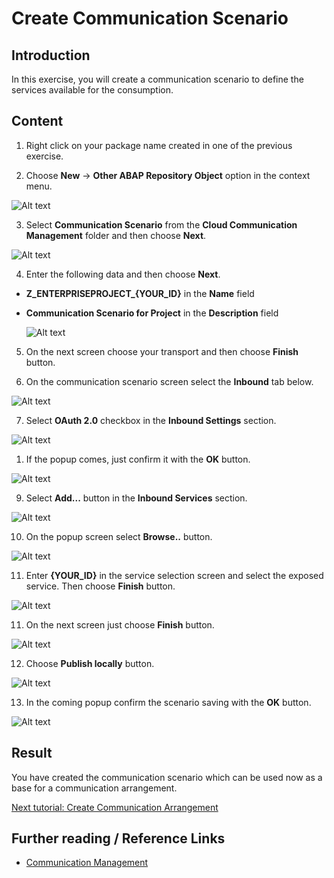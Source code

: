 # Create Communication Scenario

## Introduction 

In this exercise, you will create a communication scenario to define the services available for the consumption.

## Content

1. Right click on your package name created in one of the previous exercise.

2. Choose **New** &rarr; **Other ABAP Repository Object** option in the context menu.

  ![Alt text](img/0120-other-abap-repository-object.png) 

3. Select **Communication Scenario** from the **Cloud Communication Management** folder and then choose **Next**.

  ![Alt text](img/0270-new-communication-scenario.png) 

4. Enter the following data and then choose **Next**. 
- **Z_ENTERPRISEPROJECT_{YOUR_ID}** in the **Name** field
- **Communication Scenario for Project** in the **Description** field

  ![Alt text](img/0280-communication-scenario-details.png)

5. On the next screen choose your transport and then choose **Finish** button.

6. On the communication scenario screen select the **Inbound** tab below.

  ![Alt text](img/0290-scenario-inbound-tab.png) 

7. Select **OAuth 2.0** checkbox in the **Inbound Settings** section.
 
  ![Alt text](img/0295-set-oauth-checkbox.png)

1. If the popup comes, just confirm it with the **OK** button.

  ![Alt text](img/0310-skip-oauth-notification.png) 

9. Select **Add...** button in the **Inbound Services** section.

  ![Alt text](img/0315-add-service.png) 

10. On the popup screen select **Browse..** button.

  ![Alt text](img/0318-browse-services-button.png)

11. Enter **{YOUR_ID}** in the service selection screen and select the exposed service. Then choose **Finish** button.

  ![Alt text](img/0320-select-inbound-service.png) 

11. On the next screen just choose **Finish** button.

  ![Alt text](img/0330-confirm-inbound-service.png)

12. Choose **Publish locally** button.  

  ![Alt text](img/0340-publish-scenario.png)

13. In the coming popup confirm the scenario saving with the **OK** button. 

  ![Alt text](img/0350-save-scenario.png)

## Result

You have created the communication scenario which can be used now as a base for a communication arrangement.

[Next tutorial: Create Communication Arrangement](./arrangement.md)

## Further reading / Reference Links

- [Communication Management](https://help.sap.com/docs/SAP_S4HANA_CLOUD/0f69f8fb28ac4bf48d2b57b9637e81fa/2e84a10c430645a88bdbfaaa23ac9ff7.html)